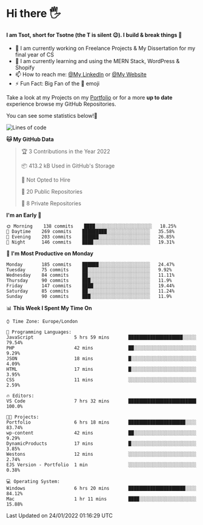 # Hi there :raised_hand_with_fingers_splayed:
#### I am Tsot, short for Tsotne (the T is silent :wink:). I build & break things :space_invader:
- :telescope: I am currently working on Freelance Projects & My Dissertation for my final year of CS
- :seedling: I am currently learning and using the MERN Stack, WordPress & Shopify
- :mailbox: How to reach me: [@My LinkedIn](https://www.linkedin.com/in/tsotne-gvadzabia/) or [@My Website](https://tsotnegvadzabia.me/contact)
- :zap: Fun Fact: Big Fan of the :space_invader: emoji

Take a look at my Projects on my [Portfolio](https://tsotne.co.uk/) or for a more **up to date** experience browse my GitHub Repositories.

You can see some statistics below!:space_invader:
<!--START_SECTION:waka-->
![Lines of code](https://img.shields.io/badge/From%20Hello%20World%20I%27ve%20Written-2%20Million%20lines%20of%20code-blue)

**🐱 My GitHub Data** 

> 🏆 3 Contributions in the Year 2022
 > 
> 📦 413.2 kB Used in GitHub's Storage 
 > 
> 🚫 Not Opted to Hire
 > 
> 📜 20 Public Repositories 
 > 
> 🔑 8 Private Repositories  
 > 
**I'm an Early 🐤** 

```text
🌞 Morning    138 commits    ████░░░░░░░░░░░░░░░░░░░░░   18.25% 
🌆 Daytime    269 commits    █████████░░░░░░░░░░░░░░░░   35.58% 
🌃 Evening    203 commits    ██████░░░░░░░░░░░░░░░░░░░   26.85% 
🌙 Night      146 commits    ████░░░░░░░░░░░░░░░░░░░░░   19.31%

```
📅 **I'm Most Productive on Monday** 

```text
Monday       185 commits    ██████░░░░░░░░░░░░░░░░░░░   24.47% 
Tuesday      75 commits     ██░░░░░░░░░░░░░░░░░░░░░░░   9.92% 
Wednesday    84 commits     ██░░░░░░░░░░░░░░░░░░░░░░░   11.11% 
Thursday     90 commits     ███░░░░░░░░░░░░░░░░░░░░░░   11.9% 
Friday       147 commits    ████░░░░░░░░░░░░░░░░░░░░░   19.44% 
Saturday     85 commits     ██░░░░░░░░░░░░░░░░░░░░░░░   11.24% 
Sunday       90 commits     ███░░░░░░░░░░░░░░░░░░░░░░   11.9%

```


📊 **This Week I Spent My Time On** 

```text
⌚︎ Time Zone: Europe/London

💬 Programming Languages: 
JavaScript               5 hrs 59 mins       ████████████████████░░░░░   79.54% 
PHP                      42 mins             ██░░░░░░░░░░░░░░░░░░░░░░░   9.29% 
JSON                     18 mins             █░░░░░░░░░░░░░░░░░░░░░░░░   4.09% 
HTML                     17 mins             █░░░░░░░░░░░░░░░░░░░░░░░░   3.95% 
CSS                      11 mins             ░░░░░░░░░░░░░░░░░░░░░░░░░   2.59%

🔥 Editors: 
VS Code                  7 hrs 32 mins       █████████████████████████   100.0%

🐱‍💻 Projects: 
Portfolio                6 hrs 18 mins       █████████████████████░░░░   83.74% 
wp-content               42 mins             ██░░░░░░░░░░░░░░░░░░░░░░░   9.29% 
DynamicProducts          17 mins             █░░░░░░░░░░░░░░░░░░░░░░░░   3.85% 
Westons                  12 mins             ░░░░░░░░░░░░░░░░░░░░░░░░░   2.74% 
EJS Version - Portfolio  1 min               ░░░░░░░░░░░░░░░░░░░░░░░░░   0.38%

💻 Operating System: 
Windows                  6 hrs 20 mins       █████████████████████░░░░   84.12% 
Mac                      1 hr 11 mins        ████░░░░░░░░░░░░░░░░░░░░░   15.88%

```


 Last Updated on 24/01/2022 01:16:29 UTC
<!--END_SECTION:waka-->
